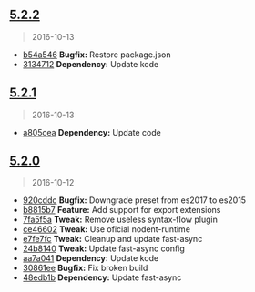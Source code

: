 <a name="5.2.2"></a>
## [5.2.2](https://github.com/simondegraeve/babel-preset-saya/compare/v5.2.1...v5.2.2)
> 2016-10-13

* [b54a546](https://github.com/simondegraeve/babel-preset-saya/commit/b54a546) **Bugfix:** Restore package.json
* [3134712](https://github.com/simondegraeve/babel-preset-saya/commit/3134712) **Dependency:** Update kode

<a name="5.2.1"></a>
## [5.2.1](https://github.com/simondegraeve/babel-preset-saya/compare/v5.2.0...v5.2.1)
> 2016-10-13

* [a805cea](https://github.com/simondegraeve/babel-preset-saya/commit/a805cea) **Dependency:** Update code

<a name="5.2.0"></a>
## [5.2.0](https://github.com/simondegraeve/babel-preset-saya/compare/920cddc...v5.2.0)
> 2016-10-12

* [920cddc](https://github.com/simondegraeve/babel-preset-saya/commit/920cddc) **Bugfix:** Downgrade preset from es2017 to es2015
* [b8815b7](https://github.com/simondegraeve/babel-preset-saya/commit/b8815b7) **Feature:** Add support for export extensions
* [7fa5f5a](https://github.com/simondegraeve/babel-preset-saya/commit/7fa5f5a) **Tweak:** Remove useless syntax-flow plugin
* [ce46602](https://github.com/simondegraeve/babel-preset-saya/commit/ce46602) **Tweak:** Use oficial nodent-runtime
* [e7fe7fc](https://github.com/simondegraeve/babel-preset-saya/commit/e7fe7fc) **Tweak:** Cleanup and update fast-async
* [24b8140](https://github.com/simondegraeve/babel-preset-saya/commit/24b8140) **Tweak:** Update fast-async config
* [aa7a041](https://github.com/simondegraeve/babel-preset-saya/commit/aa7a041) **Dependency:** Update kode
* [30861ee](https://github.com/simondegraeve/babel-preset-saya/commit/30861ee) **Bugfix:** Fix broken build
* [48edb1b](https://github.com/simondegraeve/babel-preset-saya/commit/48edb1b) **Dependency:** Update fast-async

